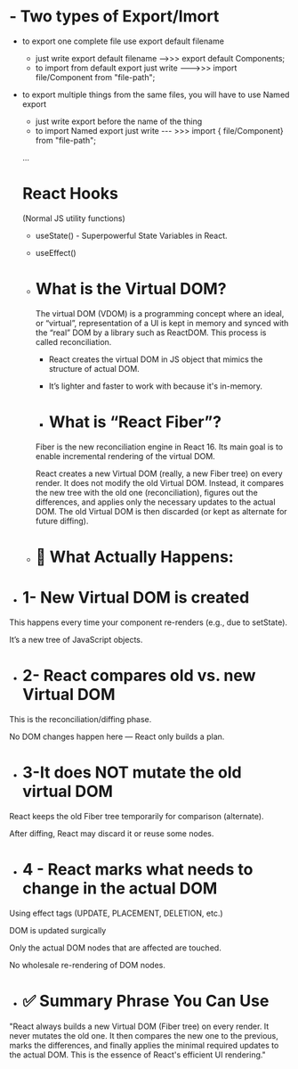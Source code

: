  
 
 # - Two types of Export/Imort

 - to export one complete file use export default filename
   - just write export default filename -->>> export default Components;
    - to import  from default export just write --->>>  import file/Component from "file-path";

 - to export multiple things from the same files, you will have to use Named export
     - just write export before the name of the thing
      - to import Named export just write  --- >>>  import { file/Component} from "file-path";

      ...
      # React Hooks
      (Normal JS utility functions)

      - useState() - Superpowerful State Variables in React.
      - useEffect()

      - # What is the Virtual DOM?
        The virtual DOM (VDOM) is a programming concept where an ideal, or “virtual”, representation of a UI is kept in memory and synced with the “real” DOM by a library such as ReactDOM. This process is called reconciliation.

        - React creates the virtual DOM in JS object that mimics the structure of actual DOM.
        - It’s lighter and faster to work with because it's in-memory.

        - # What is “React Fiber”?
        Fiber is the new reconciliation engine in React 16. Its main goal is to enable incremental rendering of the virtual DOM.


        React creates a new Virtual DOM (really, a new Fiber tree) on every render. It does not modify the old Virtual DOM. Instead, it compares the new tree with the old one (reconciliation), figures out the differences, and applies only the necessary updates to the actual DOM. The old Virtual DOM is then discarded (or kept as alternate for future diffing).




      - #  🔁 What Actually Happens:

 - # 1- New Virtual DOM is created

This happens every time your component re-renders (e.g., due to setState).

It’s a new tree of JavaScript objects.

- # 2- React compares old vs. new Virtual DOM

This is the reconciliation/diffing phase.

No DOM changes happen here — React only builds a plan.

- # 3-It does NOT mutate the old virtual DOM

React keeps the old Fiber tree temporarily for comparison (alternate).

After diffing, React may discard it or reuse some nodes.

- # 4 - React marks what needs to change in the actual DOM

Using effect tags (UPDATE, PLACEMENT, DELETION, etc.)

DOM is updated surgically

Only the actual DOM nodes that are affected are touched.

No wholesale re-rendering of DOM nodes.

- # ✅ Summary Phrase You Can Use
"React always builds a new Virtual DOM (Fiber tree) on every render. It never mutates the old one. It then compares the new one to the previous, marks the differences, and finally applies the minimal required updates to the actual DOM. This is the essence of React's efficient UI rendering." 